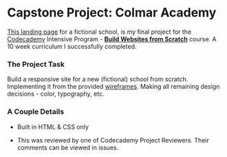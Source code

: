 # Capstone Project: Colmar Academy 

[This landing page][1] for a fictional school, is my final project for the [Codecademy][2] Intensive Program - [**Build Websites from Scratch**][3] course. A 10 week curriculum I successfully completed.

### The Project Task 

Build a responsive site for a new (fictional) school from scratch. Implementing it from the provided [wireframes][4]. Making all remaining design decisions - color, typography, etc. 

### A Couple Details

* Built in HTML & CSS only 

* This was reviewed by one of Codecademy Project Reviewers. Their comments can be viewed in issues.

[1]: https://nabrus.github.io/colmar-academy  "Colmar Academy"
[2]: https://www.codecademy.com  "codecademy"
[3]: https://www.codecademy.com/pro/intensive/build-websites-from-scratch/ "Intensive course"
[4]: resources/colmar-academy-spec.png "wireframes"
